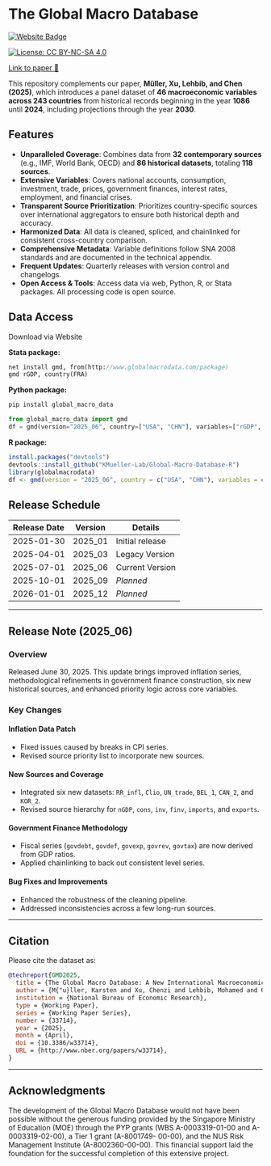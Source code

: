 # The Global Macro Database
<a href="https://www.globalmacrodata.com" target="_blank" rel="noopener noreferrer">
    <img src="https://img.shields.io/badge/Website-Visit-blue?style=flat&logo=google-chrome" alt="Website Badge">
</a>

[![License: CC BY-NC-SA 4.0](https://img.shields.io/badge/License-CC%20BY--NC--SA%204.0-lightgrey.svg)](https://creativecommons.org/licenses/by-nc-sa/4.0/)

[Link to paper 📄](https://www.globalmacrodata.com/research-paper.html)



This repository complements our paper, **Müller, Xu, Lehbib, and Chen (2025)**, which introduces a panel dataset of **46 macroeconomic variables across 243 countries** from historical records beginning in the year **1086** until **2024**, including projections through the year **2030**.




## Features

- **Unparalleled Coverage**: Combines data from **32 contemporary sources** (e.g., IMF, World Bank, OECD) and **86 historical datasets**, totaling **118 sources**.
- **Extensive Variables**: Covers national accounts, consumption, investment, trade, prices, government finances, interest rates, employment, and financial crises.
- **Transparent Source Prioritization**: Prioritizes country-specific sources over international aggregators to ensure both historical depth and accuracy.
- **Harmonized Data**: All data is cleaned, spliced, and chainlinked for consistent cross-country comparison.
- **Comprehensive Metadata**: Variable definitions follow SNA 2008 standards and are documented in the technical appendix.
- **Frequent Updates**: Quarterly releases with version control and changelogs.
- **Open Access & Tools**: Access data via web, Python, R, or Stata packages. All processing code is open source.

## Data Access

Download via Website

**Stata package:**

```stata
net install gmd, from(http://www.globalmacrodata.com/package)
gmd rGDP, country(FRA)
```

**Python package:**

```bash
pip install global_macro_data
```

```python
from global_macro_data import gmd
df = gmd(version="2025_06", country=["USA", "CHN"], variables=["rGDP", "CPI"])
```

**R package:**

```R
install.packages("devtools")
devtools::install_github("KMueller-Lab/Global-Macro-Database-R")
library(globalmacrodata)
df <- gmd(version = "2025_06", country = c("USA", "CHN"), variables = c("rGDP", "CPI"))
```

## Release Schedule

| Release Date | Version  | Details         |
| ------------ | -------- | --------------- |
| 2025-01-30   | 2025\_01 | Initial release |
| 2025-04-01   | 2025\_03 | Legacy Version  |
| 2025-07-01   | 2025\_06 | Current Version |
| 2025-10-01   | 2025\_09 | *Planned*       |
| 2026-01-01   | 2025\_12 | *Planned*       |

---

## Release Note (2025\_06)

### Overview

Released June 30, 2025. This update brings improved inflation series, methodological refinements in government finance construction, six new historical sources, and enhanced priority logic across core variables.

### Key Changes

#### Inflation Data Patch

- Fixed issues caused by breaks in CPI series.
- Revised source priority list to incorporate new sources.

#### New Sources and Coverage

- Integrated six new datasets: `RR_infl`, `Clio`, `UN_trade`, `BEL_1`, `CAN_2`, and `KOR_2`.
- Revised source hierarchy for `nGDP`, `cons`, `inv`, `finv`, `imports`, and `exports`.

#### Government Finance Methodology

- Fiscal series (`govdebt`, `govdef`, `govexp`, `govrev`, `govtax`) are now derived from GDP ratios.
- Applied chainlinking to back out consistent level series.

#### Bug Fixes and Improvements

- Enhanced the robustness of the cleaning pipeline.
- Addressed inconsistencies across a few long-run sources.

---

## Citation

Please cite the dataset as:

```bibtex
@techreport{GMD2025,
  title = {The Global Macro Database: A New International Macroeconomic Dataset},
  author = {M{"u}ller, Karsten and Xu, Chenzi and Lehbib, Mohamed and Chen, Ziliang},
  institution = {National Bureau of Economic Research},
  type = {Working Paper},
  series = {Working Paper Series},
  number = {33714},
  year = {2025},
  month = {April},
  doi = {10.3386/w33714},
  URL = {http://www.nber.org/papers/w33714},
}
```

---

## Acknowledgments

The development of the Global Macro Database would not have been possible without the generous funding provided by the Singapore Ministry of Education (MOE) through the PYP grants (WBS A-0003319-01-00 and A-0003319-02-00), a Tier 1 grant (A-8001749- 00-00), and the NUS Risk Management Institute (A-8002360-00-00). This financial support laid the foundation for the successful completion of this extensive project.
